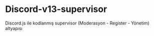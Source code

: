 # Discord-v13-supervisor
Discord.js ile kodlanmış supervisor (Moderasyon - Register - Yönetim) altyapısı 
